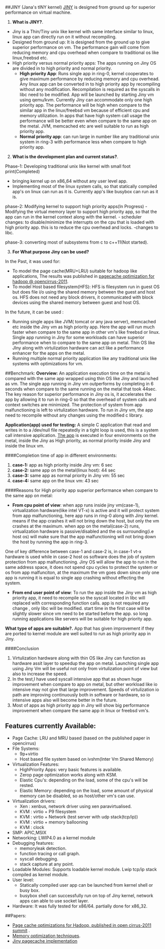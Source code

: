 
##JINY (Jana's tINY kernel)
[JINY](https://github.com/naredula-jana/Jiny-Kernel) is designed from ground up for superior performance on virtual machine.

1. **What is JINY?**.
 - Jiny is a Thin/Tiny unix like kernel with same interface similar to linux, linux app can directly run on it without recompiling.
 - Designed from ground up: It is designed from the ground up to give superior performance on vm. The performance gain will come from reducing memory and cpu overhead when compare to traditional os like linux,freebsd etc.
 - High priority versus normal priority apps: The apps running on Jiny OS are divided in to high priority and normal priority. 
     - **High priority App**: Runs single app in ring-0, kernel cooperates to give maximum performance by reducing memory and cpu overhead. Any linux app can be converted in to high priority app by recompiling without any modification. Recompilation is required as the syscalls in libc need to be modified. App will be launched by starting Jiny vm using qemu/kvm. Currently Jiny can accommodate only one high priority app. The performance will be high when compare to the similar app in the linux/freebsd vm because of efficient cpu and memory utilization. In apps that have high system call usage the performance will be better even when compare to the same app on the metal. JVM, memcached etc  are well suitable to run as high priority app.  
     - **Normal priority app**: can run large in number like any traditional unix system in ring-3 with performance less when compare to high priority app.  


2. **What is the development plan and current status?**.

  Phase-1: Developing traditional unix like kernel with small foot print(Completed)
 -  bringing kernel up on x86_64 without any user level app.
 -  Implementing most of the linux system calls, so that statically compiled app's on linux can run as it is. Currently app's like busybox can run as it is.
    
  phase-2: Modifying kernel to support high priority apps(In Progress)
      - Modifying the  virtual memory layer to support high priority app, so that the app can run in the kernel context along with the kernel.
      - scheduler changes: to disable/minimize the interrupts on the cpu that is loaded with high priority app. this is to reduce the cpu overhead and locks.
      -changes to libc.

  phase-3:  converting most of subsystems from c to c++11(Not started).
     
3. **For What purpose Jiny can be used?**

 In the Past, it was used for:
  -  To model the page cache(MRU+LRU) suitable for hadoop like applications, The results was published in [pagecache optimization for hadoop @  opencirrus-2011](../master/doc/PageCache-Open-Cirrus.pdf). 
  -  To model Host based filesystem(HFS): HFS is filesystem run in guest OS but does file i/o using the shared memory between the guest and host os. HFS does not need any block drivers, it communicated with block devices using the shared memory between guest and host OS.  
 	
 In the future, it can be used :
   - Running single apps like  JVM( tomcat or any java server), memcached  etc inside the Jiny vm as high priority app. Here the app will run much faster when compare to the same app in other vm's like freebsd or linux. Single app running in Jiny for some workloads can have superior performance when to compare to the same app on metal. Thin OS like JIny along with virtulization hardware can act like a performance enhancer for the apps on the metal.
   - Running multiple normal priority application like any traditional unix like systems with optimizations for vm. 

##Benchmark:
**Overview:** An application execution time on the metal is compared with the same app wrapped using thin OS like Jiny and launched as vm. The single app running in Jiny vm outperforms by completing in 6 seconds when compare to the same running on the metal that took 44sec. The key reason for superior performance in Jiny os is, it accelerates the app by allowing  it to run in ring-0 so that the overhead of system calls and context switches are minimized. The protection of system from app malfunctioning is left to virtulization hardware. To run in Jiny vm, the app need to recompile without any changes using the modified c library.

**Application(app) used for testing:** A simple C application that read and writes in to a /dev/null file repeatedly in a tight loop is used, this is a system call intensive application. [The app](../master/modules/test_file/test_file.c) is executed in four environments on the metal, inside the Jiny as High priority, as normal priority inside Jiny  and inside the linux vm.   

####Completion time of app in different environments:

1. **case-1:** app as high priority inside Jiny vm:      6 sec
2. **case-2:** same app on the metal(linux host): 44 sec
3. **case-3:** same app as normal priority in Jiny vm: 55 sec
4. **case-4:** same app on the linux vm:          43 sec

####Reasons for High priority app superior performance when compare to the same app on metal:

- **From cpu point of view**: when app runs inside jiny vm(case-1), virtualization hardware(like intel VT-x) is active and it will protect system  from app malfunctioning, here app runs in ring-0 along with Jiny kernel. means if the app crashes it will not bring down the host, but only the vm crashes at the maximum. when app on the metal(case-2) runs, virtualization hardware is passive/disabled and the os surrounding(i.e host os) will make sure that the app malfunctioning will not bring down the host by running the app in ring-3. 

 One of key difference between case-1 and case-2 is, in case-1 vt-x hardware is used while in case-2 host os software does the job of system protection from app malfunctioning. Jiny OS will allow the app to run in the same address space, it does not spend cpu cycles to protect the system or os from app malfunciton, at the maximum the vm goes down since only one app is running it is equal to single app crashing without effecting the system.

        
- **From end user point of view**: To run the app inside the Jiny vm as high priority app, it need to recompile so the syscall located in libc will replaced with corresponding function calls. app is not required any change , only libc will be modified. start time in the first case will be slightly slower since vm need to be started before the app. so long running applications like servers will be suitable for high priority app.

**What type of apps are suitable?.**
 App that has given improvement if they are ported to kernel module are well suited to run as high priority app in Jiny.

####Conclusion
 1. Virtulization hardware along with thin OS like Jiny can function as hardware assit  layer to speedup the app on metal. Launching single app using Jiny Vm will be useful not only from virtulization point of view but also to increase the speed.
 2. In the test,I have used syscall intensive app that as shown huge improvement when compare to app on metal, but other workload like io intensive may not give that large improvement.  Speeds of virtulization io path are improving continuously both in software or hardware,  so  io intensive  apps also will become better in the future.
 3. Most of apps as  high priority app in Jiny will  show big performance improvement when compare the same app in linux or freebsd vm's. 

## Features currently Available:

- Page Cache:  LRU and MRU based (based on the published paper in opencirrus) 
- File Systems: 
   - 9p+virtio
   - Host based file system based on ivshm(Inter Vm Shared Memory) 
- Virtualization Features:
   - HighPriority Apps: very basic features is available.
   - Zerop page optimization works along with KSM.
   - Elastic Cpu's: depending on the load, some of the cpu's will be rested.
   - Elastic Memory: depending on the load, some amount of physical memory can be disabled, so as host/other vm's can use.
- Virtualization drivers:
    - Xen : xenbus, network driver using xen paravirtualised.
    - KVM : virtio + P9 filesystem
    - KVM : virtio + Network (test server with udp stack(tcp/ip))
    - KVM : virtio + memory ballooning
    - KVM : clock
- SMP: APIC,MSIX
- Networking:  LWIP4.0 as a kernel module
- Debugging features:
   - memoryleak detection.
   - function tracing or call graph.
   - syscall debugging.
   - stack capture at any point. 
- Loadable Modules:  Supports loadable kernel module. Lwip tcp/ip stack compiled as kernel module.
- User level:
   - Statically compiled user app can be launched from kernel shell or busy box.
   - busybox shell can successfully run on top of Jiny kernel, network apps can able to use socket layer.
- Hardware: It was fully tested for x86/64. partially done for x86_32.


##Papers:
 -   [Page cache optimizations for Hadoop, published in open cirrus-2011 summit](../master/doc/PageCache-Open-Cirrus.pdf) .
 -   [Memory optimization techniques](../master/doc/malloc_paper_techpulse_submit_final.pdf).
 -   [Jiny pagecache implementation](../master/doc/pagecache.txt)